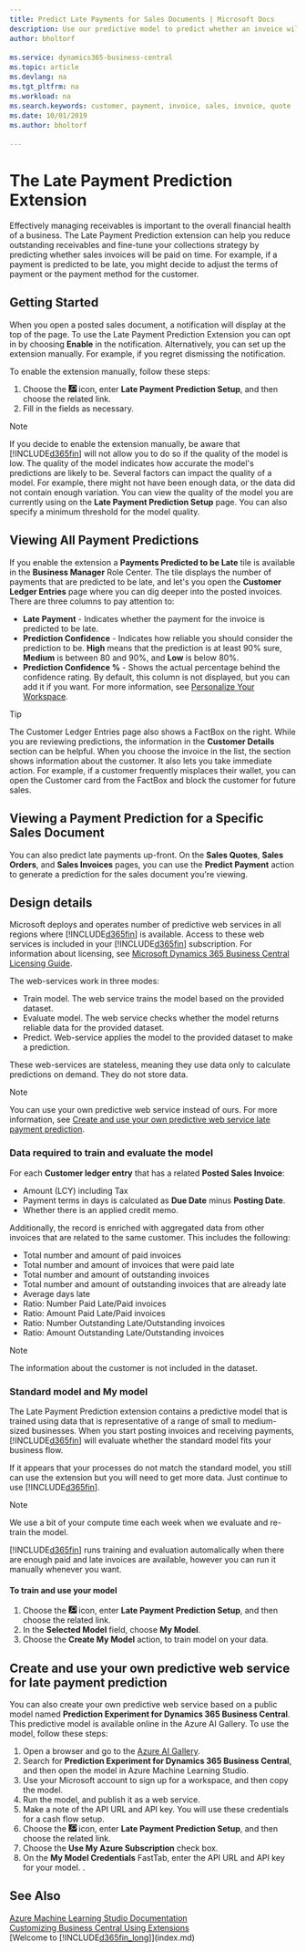 ```yaml
---
title: Predict Late Payments for Sales Documents | Microsoft Docs
description: Use our predictive model to predict whether an invoice will be paid on time.
author: bholtorf

ms.service: dynamics365-business-central
ms.topic: article
ms.devlang: na
ms.tgt_pltfrm: na
ms.workload: na
ms.search.keywords: customer, payment, invoice, sales, invoice, quote
ms.date: 10/01/2019
ms.author: bholtorf

---
```

# The Late Payment Prediction Extension  
Effectively managing receivables is important to the overall financial health of a business. The Late Payment Prediction extension can help you reduce outstanding receivables and fine-tune your collections strategy by predicting whether sales invoices will be paid on time. For example, if a payment is predicted to be late, you might decide to adjust the terms of payment or the payment method for the customer.

## Getting Started

When you open a posted sales document, a notification will display at the top of the page. To use the Late Payment Prediction Extension you can opt in by choosing **Enable** in the notification. Alternatively, you can set up the extension manually. For example, if you regret dismissing the notification.  

To enable the extension manually, follow these steps:

1. Choose the ![Lightbulb that opens the Tell Me feature](media/ui-search/search_small.png "Tell me what you want to do") icon, enter **Late Payment Prediction Setup**, and then choose the related link.  
2. Fill in the fields as necessary.

> [!Note]
> If you decide to enable the extension manually, be aware that [!INCLUDE[d365fin](includes/d365fin_md.md)] will not allow you to do so if the quality of the model is low. The quality of the model indicates how accurate the model's predictions are likely to be. Several factors can impact the quality of a model. For example, there might not have been enough data, or the data did not contain enough variation. You can view the quality of the model you are currently using on the **Late Payment Prediction Setup** page. You can also specify a minimum threshold for the model quality.   

## Viewing All Payment Predictions
If you enable the extension a **Payments Predicted to be Late** tile is available in the **Business Manager** Role Center. The tile displays the number of payments that are predicted to be late, and let's you open the **Customer Ledger Entries** page where you can dig deeper into the posted invoices. There are three columns to pay attention to:  

* **Late Payment** - Indicates whether the payment for the invoice is predicted to be late.
* **Prediction Confidence** - Indicates how reliable you should consider the prediction to be. **High** means that the prediction is at least 90% sure, **Medium** is between 80 and 90%, and **Low** is below 80%.
* **Prediction Confidence %** - Shows the actual percentage behind the confidence rating. By default, this column is not displayed, but you can add it if you want. For more information, see [Personalize Your Workspace](ui-personalization-user.md).

> [!Tip]
> The Customer Ledger Entries page also shows a FactBox on the right. While you are reviewing predictions, the information in the **Customer Details** section can be helpful. When you choose the invoice in the list, the section shows information about the customer. It also lets you take immediate action. For example, if a customer frequently misplaces their wallet, you can open the Customer card from the FactBox and block the customer for future sales.  

## Viewing a Payment Prediction for a Specific Sales Document
You can also predict late payments up-front. On the **Sales Quotes**, **Sales Orders**, and **Sales Invoices** pages, you can use the **Predict Payment** action to generate a prediction for the sales document you're viewing.

<!--## Scheduling Payment Predictions
On the **Late Payment Prediction Setup** page you can schedule updates to payment predictions for a time that is convenient for you. -->

## Design details
Microsoft deploys and operates number of predictive web services in all regions where [!INCLUDE[d365fin](includes/d365fin_md.md)] is available. Access to these web services is included in your [!INCLUDE[d365fin](includes/d365fin_md.md)] subscription. For information about licensing, see [Microsoft Dynamics 365 Business Central Licensing Guide](https://aka.ms/BusinessCentralLicensing).

The web-services work in three modes:
- Train model. The web service trains the model based on the provided dataset.
- Evaluate model. The web service checks whether the model returns reliable data for the provided dataset.
- Predict. Web-service applies the model to the provided dataset to make a prediction.

These web-services are stateless, meaning they use data only to calculate predictions on demand. They do not store data. 

> [!NOTE]  
>   You can use your own predictive web service instead of ours. For more information, see [Create and use your own predictive web service late payment prediction](#AnchorText). 

### Data required to train and evaluate the model 
For each **Customer ledger entry** that has a related **Posted Sales Invoice**:
- Amount (LCY) including Tax
- Payment terms in days is calculated as **Due Date** minus **Posting Date**.
- Whether there is an applied credit memo. 

Additionally, the record is enriched with aggregated data from other invoices that are related to the same customer. This includes the following:

- Total number and amount of paid invoices
- Total number and amount of invoices that were paid late
- Total number and amount of outstanding invoices
- Total number and amount of outstanding invoices that are already late
- Average days late
- Ratio: Number Paid Late/Paid invoices
- Ratio: Amount Paid Late/Paid invoices
- Ratio: Number Outstanding Late/Outstanding invoices
- Ratio: Amount Outstanding Late/Outstanding invoices
> [!Note]
> The information about the customer is not included in the dataset.

### Standard model and My model
The Late Payment Prediction extension contains a predictive model that is trained using data that is representative of a range of small to medium-sized businesses. When you start posting invoices and receiving payments, [!INCLUDE[d365fin](includes/d365fin_md.md)] will evaluate whether the standard model fits your business flow. 

If it appears that your processes do not match the standard model, you still can use the extension but you will need to get more data. Just continue to use [!INCLUDE[d365fin](includes/d365fin_md.md)].
> [!Note]
> We use a bit of your compute time each week when we evaluate and re-train the model. 

[!INCLUDE[d365fin](includes/d365fin_md.md)] runs training and evaluation automalically when there are enough paid and late invoices are available, however you can run it manually whenever you want.

#### To train and use your model
1. Choose the ![Lightbulb that opens the Tell Me feature](media/ui-search/search_small.png "Tell me what you want to do") icon, enter **Late Payment Prediction Setup**, and then choose the related link.  
2. In the **Selected Model** field, choose **My Model**.
3. Choose the **Create My Model** action, to train model on your data.  

## <a name="AnchorText"> </a>Create and use your own predictive web service for late payment prediction
You can also create your own predictive web service based on a public model named **Prediction Experiment for Dynamics 365 Business Central**. This predictive model is available online in the Azure AI Gallery. To use the model, follow these steps:  

1. Open a browser and go to the [Azure AI Gallery](https://go.microsoft.com/fwlink/?linkid=2086310).  
2. Search for **Prediction Experiment for Dynamics 365 Business Central**, and then open the model in Azure Machine Learning Studio.  
3. Use your Microsoft account to sign up for a workspace, and then copy the model.  
4. Run the model, and publish it as a web service.  
5. Make a note of the API URL and API key. You will use these credentials for a cash flow setup.  
6. Choose the ![Lightbulb that opens the Tell Me feature](media/ui-search/search_small.png "Tell me what you want to do") icon, enter **Late Payment Prediction Setup**, and then choose the related link.  
7. Choose the **Use My Azure Subscription** check box.
8. On the **My Model Credentials** FastTab, enter the API URL and API key for your model.  .  

## See Also  
[Azure Machine Learning Studio Documentation](https://go.microsoft.com/fwlink/?linkid=861765)  
[Customizing Business Central Using Extensions](ui-extensions.md)  
[Welcome to [!INCLUDE[d365fin_long](includes/d365fin_long_md.md)]](index.md)  
